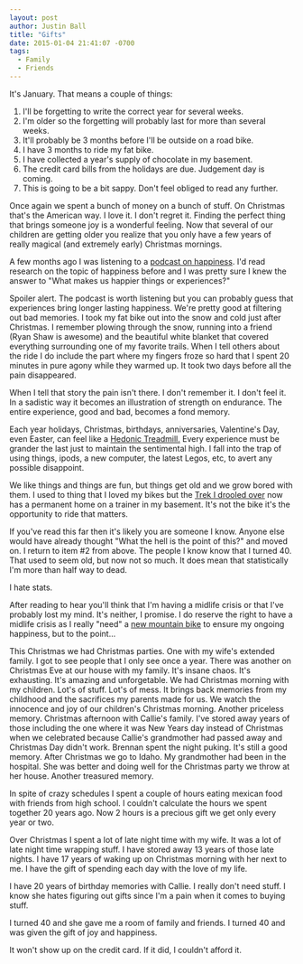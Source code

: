 ```yaml
---
layout: post
author: Justin Ball
title: "Gifts"
date: 2015-01-04 21:41:07 -0700
tags:
  - Family
  - Friends
---
```

It's January. That means a couple of things:
<ol>
  <li>I'll be forgetting to write the correct year for several weeks.</li>
  <li>I'm older so the forgetting will probably last for more than several weeks.</li>
  <li>It'll probably be 3 months before I'll be outside on a road bike.</li>
  <li>I have 3 months to ride my fat bike.</li>
  <li>I have collected a year's supply of chocolate in my basement.</li>
  <li>The credit card bills from the holidays are due. Judgement day is coming.</li>
  <li>This is going to be a bit sappy. Don't feel obliged to read any further.</li>
</ol>
Once again we spent a bunch of money on a bunch of stuff. On Christmas that's the American way. I love it. I don't regret it. Finding
the perfect thing that brings someone joy is a wonderful feeling. Now that several of our children are getting older you realize that you only 
have a few years of really magical (and extremely early) Christmas mornings.

A few months ago I was listening to a <a href="http://www.stuffyoushouldknow.com/podcasts/objects-experiences-happier/">podcast on happiness</a>. I'd read
research on the topic of happiness before and I was pretty sure I knew the answer to "What makes us happier things or experiences?" 

Spoiler alert. The podcast is worth listening but you can probably guess that experiences bring longer lasting happiness. We're pretty good at filtering out
bad memories. I took my fat bike out into the snow and cold just after Christmas. I remember plowing through the snow, running into a friend (Ryan Shaw is awesome)
and the beautiful white blanket that covered everything surrounding one of my favorite trails. When I tell others about the ride I do include the part where my fingers
froze so hard that I spent 20 minutes in pure agony while they warmed up. It took two days before all the pain disappeared. 

When I tell that story the pain isn't there. I don't remember it. I don't feel it. In a sadistic way it becomes an illustration of strength on endurance. The entire
experience, good and bad, becomes a fond memory. 

Each year holidays, Christmas, birthdays, anniversaries, Valentine's Day, even Easter, can feel like a <a href="http://en.wikipedia.org/wiki/Hedonic_treadmill">Hedonic Treadmill.</a>
Every experience must be grander the last just to maintain the sentimental high. I fall into the trap of using things, ipods, a new computer, the latest Legos, etc, to avert any possible
disappoint.

We like things and things are fun, but things get old and we grow bored with them. I used to thing that I loved my bikes but the 
<a href="http://www.justinball.com/2008/04/29/first-real-ride-on-the-new-trek-madone-69/">Trek I drooled over</a> now has a permanent home on a trainer in my basement. It's not the bike
it's the opportunity to ride that matters.

If you've read this far then it's likely you are someone I know. Anyone else would have already thought "What the hell is the point of this?" and moved on. I return to item #2 from above.
The people I know know that I turned 40. That used to seem old, but now not so much. It does mean that statistically I'm more than half way to dead. 

I hate stats.

After reading to hear you'll think that I'm having a midlife crisis or that I've probably lost my mind. It's neither, I promise. I do reserve the right to have a midlife crisis as I really
"need" a <a href="http://goo.gl/nJzIxg">new mountain bike</a> to ensure my ongoing happiness, but to the point...

This Christmas we had Christmas parties. One with my wife's extended family. I got to see people that I only see once a year. There was another on Christmas Eve at our house with my family.
It's insane chaos. It's exhausting. It's amazing and unforgetable. We had Christmas morning with my children. Lot's of stuff. Lot's of mess. It brings back memories from my childhood
and the sacrifices my parents made for us. We watch the innocence and joy of our children's Christmas morning. Another priceless memory. 
Christmas afternoon with Callie's family. I've stored away years of those including the one where it was New Years day instead of Christmas when we celebrated because Callie's grandmother had
passed away and Christmas Day didn't work. Brennan spent the night puking. It's still a good memory. After Christmas we go to Idaho. My grandmother had been in the hospital. She was better and
doing well for the Christmas party we throw at her house. Another treasured memory.

In spite of crazy schedules I spent a couple of hours eating mexican food with friends from high school. I couldn't calculate the hours we spent together 20 years ago. 
Now 2 hours is a precious gift we get only every year or two.

Over Christmas I spent a lot of late night time with my wife. It was a lot of late night time wrapping stuff. I have stored away 13 years of those late nights. I have 17 years of waking up
on Christmas morning with her next to me. I have the gift of spending each day with the love of my life.

I have 20 years of birthday memories with Callie. I really don't need stuff. I know she hates figuring out gifts since I'm a pain when it comes to buying stuff.

I turned 40 and she gave me a room of family and friends. I turned 40 and was given the gift of joy and happiness. 

It won't show up on the credit card. If it did, I couldn't afford it. 